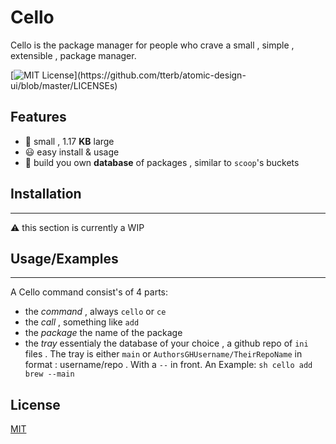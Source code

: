 
# Cello 
Cello  is the package manager for people who crave a small , simple , extensible , package manager.


[![MIT License](https://img.shields.io/apm/l/atomic-design-ui.svg?)](https://github.com/tterb/atomic-design-ui/blob/master/LICENSEs)


## Features

- 🐞 small , 1.17 **KB** large
- 😃  easy install & usage
- 🚀 build you own **database** of packages , similar to ``scoop``'s buckets
## Installation
___
:warning: this section is currently a WIP
<!-- Build installation instructions-->
## Usage/Examples
___
A Cello command consist's of 4 parts:
- the *command* , always `cello` or `ce`
- the *call* , something like `add` 
- the *package* the name of the package
- the *tray* essentialy the database of your choice , a github repo of `ini` files . The tray is either `main` or `AuthorsGHUsername/TheirRepoName` in format : username/repo . With a `--` in front.
An Example:
``sh
cello add brew --main
``

## License

[MIT](https://choosealicense.com/licenses/mit/)

